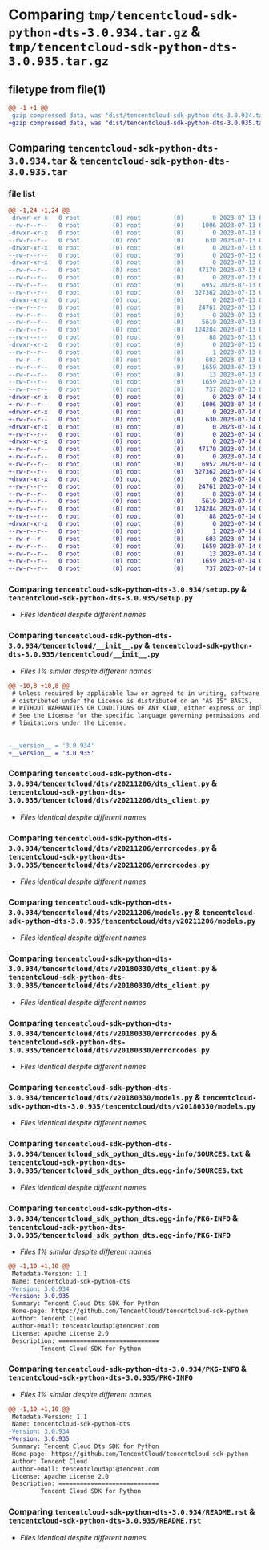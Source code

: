 # Comparing `tmp/tencentcloud-sdk-python-dts-3.0.934.tar.gz` & `tmp/tencentcloud-sdk-python-dts-3.0.935.tar.gz`

## filetype from file(1)

```diff
@@ -1 +1 @@
-gzip compressed data, was "dist/tencentcloud-sdk-python-dts-3.0.934.tar", last modified: Thu Jul 13 00:21:23 2023, max compression
+gzip compressed data, was "dist/tencentcloud-sdk-python-dts-3.0.935.tar", last modified: Fri Jul 14 00:22:51 2023, max compression
```

## Comparing `tencentcloud-sdk-python-dts-3.0.934.tar` & `tencentcloud-sdk-python-dts-3.0.935.tar`

### file list

```diff
@@ -1,24 +1,24 @@
-drwxr-xr-x   0 root         (0) root         (0)        0 2023-07-13 00:21:23.000000 tencentcloud-sdk-python-dts-3.0.934/
--rw-r--r--   0 root         (0) root         (0)     1006 2023-07-13 00:21:23.000000 tencentcloud-sdk-python-dts-3.0.934/setup.py
-drwxr-xr-x   0 root         (0) root         (0)        0 2023-07-13 00:21:23.000000 tencentcloud-sdk-python-dts-3.0.934/tencentcloud/
--rw-r--r--   0 root         (0) root         (0)      630 2023-07-13 00:21:23.000000 tencentcloud-sdk-python-dts-3.0.934/tencentcloud/__init__.py
-drwxr-xr-x   0 root         (0) root         (0)        0 2023-07-13 00:21:23.000000 tencentcloud-sdk-python-dts-3.0.934/tencentcloud/dts/
--rw-r--r--   0 root         (0) root         (0)        0 2023-07-13 00:21:23.000000 tencentcloud-sdk-python-dts-3.0.934/tencentcloud/dts/__init__.py
-drwxr-xr-x   0 root         (0) root         (0)        0 2023-07-13 00:21:23.000000 tencentcloud-sdk-python-dts-3.0.934/tencentcloud/dts/v20211206/
--rw-r--r--   0 root         (0) root         (0)    47170 2023-07-13 00:21:23.000000 tencentcloud-sdk-python-dts-3.0.934/tencentcloud/dts/v20211206/dts_client.py
--rw-r--r--   0 root         (0) root         (0)        0 2023-07-13 00:21:23.000000 tencentcloud-sdk-python-dts-3.0.934/tencentcloud/dts/v20211206/__init__.py
--rw-r--r--   0 root         (0) root         (0)     6952 2023-07-13 00:21:23.000000 tencentcloud-sdk-python-dts-3.0.934/tencentcloud/dts/v20211206/errorcodes.py
--rw-r--r--   0 root         (0) root         (0)   327362 2023-07-13 00:21:23.000000 tencentcloud-sdk-python-dts-3.0.934/tencentcloud/dts/v20211206/models.py
-drwxr-xr-x   0 root         (0) root         (0)        0 2023-07-13 00:21:23.000000 tencentcloud-sdk-python-dts-3.0.934/tencentcloud/dts/v20180330/
--rw-r--r--   0 root         (0) root         (0)    24761 2023-07-13 00:21:23.000000 tencentcloud-sdk-python-dts-3.0.934/tencentcloud/dts/v20180330/dts_client.py
--rw-r--r--   0 root         (0) root         (0)        0 2023-07-13 00:21:23.000000 tencentcloud-sdk-python-dts-3.0.934/tencentcloud/dts/v20180330/__init__.py
--rw-r--r--   0 root         (0) root         (0)     5619 2023-07-13 00:21:23.000000 tencentcloud-sdk-python-dts-3.0.934/tencentcloud/dts/v20180330/errorcodes.py
--rw-r--r--   0 root         (0) root         (0)   124284 2023-07-13 00:21:23.000000 tencentcloud-sdk-python-dts-3.0.934/tencentcloud/dts/v20180330/models.py
--rw-r--r--   0 root         (0) root         (0)       88 2023-07-13 00:21:23.000000 tencentcloud-sdk-python-dts-3.0.934/setup.cfg
-drwxr-xr-x   0 root         (0) root         (0)        0 2023-07-13 00:21:23.000000 tencentcloud-sdk-python-dts-3.0.934/tencentcloud_sdk_python_dts.egg-info/
--rw-r--r--   0 root         (0) root         (0)        1 2023-07-13 00:21:23.000000 tencentcloud-sdk-python-dts-3.0.934/tencentcloud_sdk_python_dts.egg-info/dependency_links.txt
--rw-r--r--   0 root         (0) root         (0)      603 2023-07-13 00:21:23.000000 tencentcloud-sdk-python-dts-3.0.934/tencentcloud_sdk_python_dts.egg-info/SOURCES.txt
--rw-r--r--   0 root         (0) root         (0)     1659 2023-07-13 00:21:23.000000 tencentcloud-sdk-python-dts-3.0.934/tencentcloud_sdk_python_dts.egg-info/PKG-INFO
--rw-r--r--   0 root         (0) root         (0)       13 2023-07-13 00:21:23.000000 tencentcloud-sdk-python-dts-3.0.934/tencentcloud_sdk_python_dts.egg-info/top_level.txt
--rw-r--r--   0 root         (0) root         (0)     1659 2023-07-13 00:21:23.000000 tencentcloud-sdk-python-dts-3.0.934/PKG-INFO
--rw-r--r--   0 root         (0) root         (0)      737 2023-07-13 00:21:23.000000 tencentcloud-sdk-python-dts-3.0.934/README.rst
+drwxr-xr-x   0 root         (0) root         (0)        0 2023-07-14 00:22:51.000000 tencentcloud-sdk-python-dts-3.0.935/
+-rw-r--r--   0 root         (0) root         (0)     1006 2023-07-14 00:22:51.000000 tencentcloud-sdk-python-dts-3.0.935/setup.py
+drwxr-xr-x   0 root         (0) root         (0)        0 2023-07-14 00:22:51.000000 tencentcloud-sdk-python-dts-3.0.935/tencentcloud/
+-rw-r--r--   0 root         (0) root         (0)      630 2023-07-14 00:22:51.000000 tencentcloud-sdk-python-dts-3.0.935/tencentcloud/__init__.py
+drwxr-xr-x   0 root         (0) root         (0)        0 2023-07-14 00:22:51.000000 tencentcloud-sdk-python-dts-3.0.935/tencentcloud/dts/
+-rw-r--r--   0 root         (0) root         (0)        0 2023-07-14 00:22:51.000000 tencentcloud-sdk-python-dts-3.0.935/tencentcloud/dts/__init__.py
+drwxr-xr-x   0 root         (0) root         (0)        0 2023-07-14 00:22:51.000000 tencentcloud-sdk-python-dts-3.0.935/tencentcloud/dts/v20211206/
+-rw-r--r--   0 root         (0) root         (0)    47170 2023-07-14 00:22:51.000000 tencentcloud-sdk-python-dts-3.0.935/tencentcloud/dts/v20211206/dts_client.py
+-rw-r--r--   0 root         (0) root         (0)        0 2023-07-14 00:22:51.000000 tencentcloud-sdk-python-dts-3.0.935/tencentcloud/dts/v20211206/__init__.py
+-rw-r--r--   0 root         (0) root         (0)     6952 2023-07-14 00:22:51.000000 tencentcloud-sdk-python-dts-3.0.935/tencentcloud/dts/v20211206/errorcodes.py
+-rw-r--r--   0 root         (0) root         (0)   327362 2023-07-14 00:22:51.000000 tencentcloud-sdk-python-dts-3.0.935/tencentcloud/dts/v20211206/models.py
+drwxr-xr-x   0 root         (0) root         (0)        0 2023-07-14 00:22:51.000000 tencentcloud-sdk-python-dts-3.0.935/tencentcloud/dts/v20180330/
+-rw-r--r--   0 root         (0) root         (0)    24761 2023-07-14 00:22:51.000000 tencentcloud-sdk-python-dts-3.0.935/tencentcloud/dts/v20180330/dts_client.py
+-rw-r--r--   0 root         (0) root         (0)        0 2023-07-14 00:22:51.000000 tencentcloud-sdk-python-dts-3.0.935/tencentcloud/dts/v20180330/__init__.py
+-rw-r--r--   0 root         (0) root         (0)     5619 2023-07-14 00:22:51.000000 tencentcloud-sdk-python-dts-3.0.935/tencentcloud/dts/v20180330/errorcodes.py
+-rw-r--r--   0 root         (0) root         (0)   124284 2023-07-14 00:22:51.000000 tencentcloud-sdk-python-dts-3.0.935/tencentcloud/dts/v20180330/models.py
+-rw-r--r--   0 root         (0) root         (0)       88 2023-07-14 00:22:51.000000 tencentcloud-sdk-python-dts-3.0.935/setup.cfg
+drwxr-xr-x   0 root         (0) root         (0)        0 2023-07-14 00:22:51.000000 tencentcloud-sdk-python-dts-3.0.935/tencentcloud_sdk_python_dts.egg-info/
+-rw-r--r--   0 root         (0) root         (0)        1 2023-07-14 00:22:51.000000 tencentcloud-sdk-python-dts-3.0.935/tencentcloud_sdk_python_dts.egg-info/dependency_links.txt
+-rw-r--r--   0 root         (0) root         (0)      603 2023-07-14 00:22:51.000000 tencentcloud-sdk-python-dts-3.0.935/tencentcloud_sdk_python_dts.egg-info/SOURCES.txt
+-rw-r--r--   0 root         (0) root         (0)     1659 2023-07-14 00:22:51.000000 tencentcloud-sdk-python-dts-3.0.935/tencentcloud_sdk_python_dts.egg-info/PKG-INFO
+-rw-r--r--   0 root         (0) root         (0)       13 2023-07-14 00:22:51.000000 tencentcloud-sdk-python-dts-3.0.935/tencentcloud_sdk_python_dts.egg-info/top_level.txt
+-rw-r--r--   0 root         (0) root         (0)     1659 2023-07-14 00:22:51.000000 tencentcloud-sdk-python-dts-3.0.935/PKG-INFO
+-rw-r--r--   0 root         (0) root         (0)      737 2023-07-14 00:22:51.000000 tencentcloud-sdk-python-dts-3.0.935/README.rst
```

### Comparing `tencentcloud-sdk-python-dts-3.0.934/setup.py` & `tencentcloud-sdk-python-dts-3.0.935/setup.py`

 * *Files identical despite different names*

### Comparing `tencentcloud-sdk-python-dts-3.0.934/tencentcloud/__init__.py` & `tencentcloud-sdk-python-dts-3.0.935/tencentcloud/__init__.py`

 * *Files 1% similar despite different names*

```diff
@@ -10,8 +10,8 @@
 # Unless required by applicable law or agreed to in writing, software
 # distributed under the License is distributed on an "AS IS" BASIS,
 # WITHOUT WARRANTIES OR CONDITIONS OF ANY KIND, either express or implied.
 # See the License for the specific language governing permissions and
 # limitations under the License.
 
 
-__version__ = '3.0.934'
+__version__ = '3.0.935'
```

### Comparing `tencentcloud-sdk-python-dts-3.0.934/tencentcloud/dts/v20211206/dts_client.py` & `tencentcloud-sdk-python-dts-3.0.935/tencentcloud/dts/v20211206/dts_client.py`

 * *Files identical despite different names*

### Comparing `tencentcloud-sdk-python-dts-3.0.934/tencentcloud/dts/v20211206/errorcodes.py` & `tencentcloud-sdk-python-dts-3.0.935/tencentcloud/dts/v20211206/errorcodes.py`

 * *Files identical despite different names*

### Comparing `tencentcloud-sdk-python-dts-3.0.934/tencentcloud/dts/v20211206/models.py` & `tencentcloud-sdk-python-dts-3.0.935/tencentcloud/dts/v20211206/models.py`

 * *Files identical despite different names*

### Comparing `tencentcloud-sdk-python-dts-3.0.934/tencentcloud/dts/v20180330/dts_client.py` & `tencentcloud-sdk-python-dts-3.0.935/tencentcloud/dts/v20180330/dts_client.py`

 * *Files identical despite different names*

### Comparing `tencentcloud-sdk-python-dts-3.0.934/tencentcloud/dts/v20180330/errorcodes.py` & `tencentcloud-sdk-python-dts-3.0.935/tencentcloud/dts/v20180330/errorcodes.py`

 * *Files identical despite different names*

### Comparing `tencentcloud-sdk-python-dts-3.0.934/tencentcloud/dts/v20180330/models.py` & `tencentcloud-sdk-python-dts-3.0.935/tencentcloud/dts/v20180330/models.py`

 * *Files identical despite different names*

### Comparing `tencentcloud-sdk-python-dts-3.0.934/tencentcloud_sdk_python_dts.egg-info/SOURCES.txt` & `tencentcloud-sdk-python-dts-3.0.935/tencentcloud_sdk_python_dts.egg-info/SOURCES.txt`

 * *Files identical despite different names*

### Comparing `tencentcloud-sdk-python-dts-3.0.934/tencentcloud_sdk_python_dts.egg-info/PKG-INFO` & `tencentcloud-sdk-python-dts-3.0.935/tencentcloud_sdk_python_dts.egg-info/PKG-INFO`

 * *Files 1% similar despite different names*

```diff
@@ -1,10 +1,10 @@
 Metadata-Version: 1.1
 Name: tencentcloud-sdk-python-dts
-Version: 3.0.934
+Version: 3.0.935
 Summary: Tencent Cloud Dts SDK for Python
 Home-page: https://github.com/TencentCloud/tencentcloud-sdk-python
 Author: Tencent Cloud
 Author-email: tencentcloudapi@tencent.com
 License: Apache License 2.0
 Description: ============================
         Tencent Cloud SDK for Python
```

### Comparing `tencentcloud-sdk-python-dts-3.0.934/PKG-INFO` & `tencentcloud-sdk-python-dts-3.0.935/PKG-INFO`

 * *Files 1% similar despite different names*

```diff
@@ -1,10 +1,10 @@
 Metadata-Version: 1.1
 Name: tencentcloud-sdk-python-dts
-Version: 3.0.934
+Version: 3.0.935
 Summary: Tencent Cloud Dts SDK for Python
 Home-page: https://github.com/TencentCloud/tencentcloud-sdk-python
 Author: Tencent Cloud
 Author-email: tencentcloudapi@tencent.com
 License: Apache License 2.0
 Description: ============================
         Tencent Cloud SDK for Python
```

### Comparing `tencentcloud-sdk-python-dts-3.0.934/README.rst` & `tencentcloud-sdk-python-dts-3.0.935/README.rst`

 * *Files identical despite different names*


